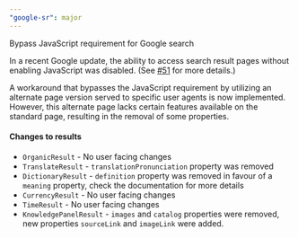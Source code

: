 ```yaml
---
"google-sr": major
---
```


Bypass JavaScript requirement for Google search

In a recent Google update, the ability to access search result pages without enabling JavaScript was disabled. 
(See [#51](https://github.com/typicalninja/google-sr/issues/51) for more details.)

A workaround that bypasses the JavaScript requirement by utilizing an alternate page version served to specific user agents
is now implemented. However, this alternate page lacks certain 
features available on the standard page, resulting in the removal of some properties.

#### Changes to results

* `OrganicResult` - No user facing changes
* `TranslateResult` - `translationPronunciation` property was removed
* `DictionaryResult` - `definition` property was removed in favour of a `meaning` property, check the documentation for more details
* `CurrencyResult` - No user facing changes
* `TimeResult` - No user facing changes
* `KnowledgePanelResult` - `images` and `catalog` properties were removed, new properties `sourceLink` and `imageLink` were added.